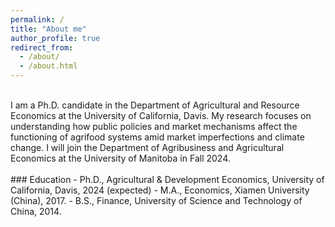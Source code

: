 ```yaml
---
permalink: /
title: "About me"
author_profile: true
redirect_from: 
  - /about/
  - /about.html
---
```


<br>
I am a Ph.D. candidate in the Department of Agricultural and Resource Economics at the University of California, Davis. My research focuses on understanding how public policies and market mechanisms affect the functioning of agrifood systems amid market imperfections and climate change. I will join the Department of Agribusiness and Agricultural Economics at the University of Manitoba in Fall 2024.
<br> 
<br>
### Education
- Ph.D., Agricultural & Development Economics, University of California, Davis, 2024 (expected)
- M.A., Economics, Xiamen University (China), 2017.
- B.S., Finance, University of Science and Technology of China, 2014.
<br>
